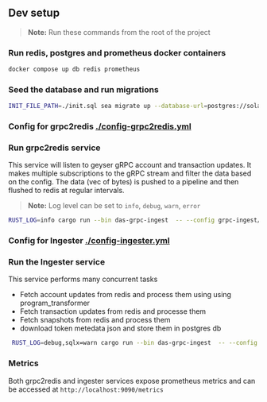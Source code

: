 ## Dev setup

> **Note:** Run these commands from the root of the project

### Run redis, postgres and prometheus docker containers

```bash
docker compose up db redis prometheus
```

### Seed the database and run migrations

```bash
INIT_FILE_PATH=./init.sql sea migrate up --database-url=postgres://solana:solana@localhost:5432/solana
```

### Config for grpc2redis [./config-grpc2redis.yml](./config-grpc2redis.yml)

### Run grpc2redis service

This service will listen to geyser gRPC account and transaction updates. It makes multiple subscriptions to the gRPC stream and filter the data based on the config. The data (vec of bytes) is pushed to a pipeline and then flushed to redis at regular intervals.

> **Note:** Log level can be set to `info`, `debug`, `warn`, `error`

```bash
RUST_LOG=info cargo run --bin das-grpc-ingest  -- --config grpc-ingest/config-grpc2redis.yml grpc2redis
```

### Config for Ingester [./config-ingester.yml](./config-ingester.yml)

### Run the Ingester service

This service performs many concurrent tasks

- Fetch account updates from redis and process them using using program_transformer
- Fetch transaction updates from redis and processe them
- Fetch snapshots from redis and process them
- download token metedata json and store them in postgres db

```bash
 RUST_LOG=debug,sqlx=warn cargo run --bin das-grpc-ingest  -- --config grpc-ingest/config-ingester.yml ingester
```

### Metrics

Both grpc2redis and ingester services expose prometheus metrics and can be accessed at `http://localhost:9090/metrics`

